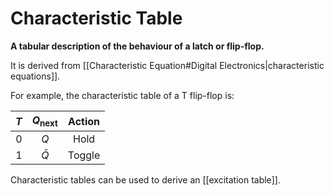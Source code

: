 # Characteristic Table
**A tabular description of the behaviour of a latch or flip-flop.**

It is derived from [[Characteristic Equation#Digital Electronics|characteristic equations]].

For example, the characteristic table of a T flip-flop is:

| $T$ | $Q_{\text{next}}$ | Action |
|:---:|:----------:|:------:|
| $0$ |    $Q$     |  Hold  |
| $1$ | $\bar{Q}$  |  Toggle |

Characteristic tables can be used to derive an [[excitation table]].
